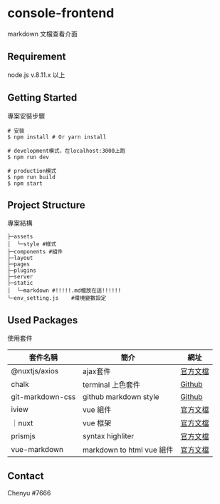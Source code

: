 # console-frontend

markdown 文檔查看介面

## Requirement

node.js v.8.11.x 以上

## Getting Started

專案安裝步驟

```shell
# 安裝
$ npm install # Or yarn install

# development模式，在localhost:3000上跑
$ npm run dev

# production模式
$ npm run build
$ npm start
```

## Project Structure

專案結構

```shell
├─assets
│  └─style #樣式
├─components #組件
├─layout
├─pages
├─plugins
├─server
├─static
│  └─markdown #!!!!!.md檔放在這!!!!!!
└─env_setting.js    #環境變數設定
```

## Used Packages

使用套件

| 套件名稱         | 簡介                      | 網址                                                          |
| ---------------- | ------------------------- | ------------------------------------------------------------- |
| @nuxtjs/axios    | ajax套件                  | [官方文檔](https://axios.nuxtjs.org/)                         |
| chalk            | terminal 上色套件         | [Github](https://github.com/chalk/chalk)                      |
| git-markdown-css | github markdown style     | [Github](https://github.com/sindresorhus/github-markdown-css) |
| iview            | vue 組件                  | [官方文檔](hhttps://www.iviewui.com/docs/guide/install)       |
| ｜nuxt           | vue 框架                  | [官方文檔](https://nuxtjs.org/guide)                          |
| prismjs          | syntax highliter          | [官方文檔](https://prismjs.com/#basic-usage)                  |
| vue-markdown     | markdown to html vue 組件 | [官方文檔](http://miaolz123.github.io/vue-markdown/)          |

## Contact

Chenyu #7666

